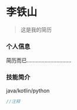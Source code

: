 # 李铁山

> 这是我的简历

### 个人信息

简历而已..............................

### 技能简介


java/kotlin/python


```java
//注释

```
